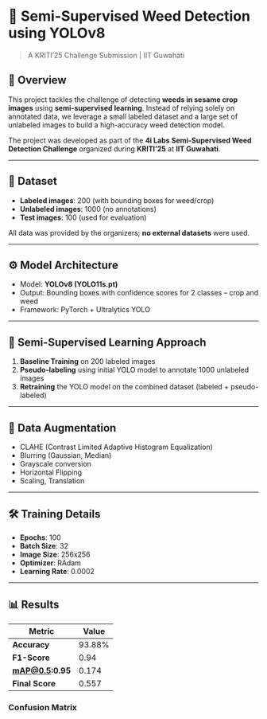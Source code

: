 # 🌿 Semi-Supervised Weed Detection using YOLOv8

> A KRITI’25 Challenge Submission | IIT Guwahati

## 📌 Overview

This project tackles the challenge of detecting **weeds in sesame crop images** using **semi-supervised learning**. Instead of relying solely on annotated data, we leverage a small labeled dataset and a large set of unlabeled images to build a high-accuracy weed detection model.

The project was developed as part of the **4i Labs Semi-Supervised Weed Detection Challenge** organized during **KRITI’25** at **IIT Guwahati**.

---

## 📁 Dataset

- **Labeled images**: 200 (with bounding boxes for weed/crop)
- **Unlabeled images**: 1000 (no annotations)
- **Test images**: 100 (used for evaluation)

All data was provided by the organizers; **no external datasets** were used.

---

## ⚙️ Model Architecture

- Model: **YOLOv8 (YOLO11s.pt)**
- Output: Bounding boxes with confidence scores for 2 classes – crop and weed
- Framework: PyTorch + Ultralytics YOLO

---

## 🧠 Semi-Supervised Learning Approach

1. **Baseline Training** on 200 labeled images
2. **Pseudo-labeling** using initial YOLO model to annotate 1000 unlabeled images
3. **Retraining** the YOLO model on the combined dataset (labeled + pseudo-labeled)

---

## 🔁 Data Augmentation

- CLAHE (Contrast Limited Adaptive Histogram Equalization)
- Blurring (Gaussian, Median)
- Grayscale conversion
- Horizontal Flipping
- Scaling, Translation

---

## 🛠 Training Details

- **Epochs**: 100  
- **Batch Size**: 32  
- **Image Size**: 256x256  
- **Optimizer**: RAdam  
- **Learning Rate**: 0.0002  

---

## 📊 Results

| Metric           | Value     |
|------------------|-----------|
| **Accuracy**     | 93.88%    |
| **F1-Score**     | 0.94      |
| **mAP@0.5:0.95** | 0.174     |
| **Final Score**  | 0.557     |

### Confusion Matrix
